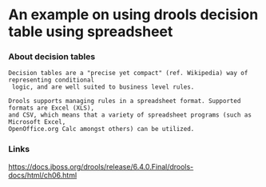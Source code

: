 # An example on using drools decision table using spreadsheet

### About decision tables
```
Decision tables are a "precise yet compact" (ref. Wikipedia) way of representing conditional
 logic, and are well suited to business level rules.

Drools supports managing rules in a spreadsheet format. Supported formats are Excel (XLS), 
and CSV, which means that a variety of spreadsheet programs (such as Microsoft Excel, 
OpenOffice.org Calc amongst others) can be utilized.
```

### Links
https://docs.jboss.org/drools/release/6.4.0.Final/drools-docs/html/ch06.html

